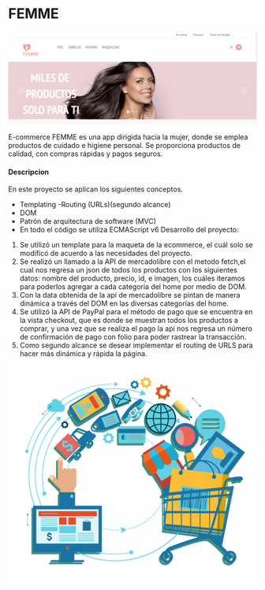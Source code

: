 # FEMME

![Tienda online](https://raw.githubusercontent.com/arintaosorio/e-commerce/master/femme.jpg)

E-commerce FEMME es una app dirigida hacia la mujer, donde se emplea productos de cuidado e higiene personal. Se proporciona productos de calidad, con compras rápidas y pagos seguros.
#### Descripcion
 En este proyecto se aplican los siguientes conceptos. 
 
 - Templating -Routing (URLs)(segundo alcance) 
 - DOM 
 - Patrón de arquitectura de software (MVC) 
 - En todo el código se utiliza ECMAScript v6 Desarrollo del proyecto: 
 1. Se utilizó un template para la maqueta de la ecommerce, el cuál solo se modificó de acuerdo a las necesidades del proyecto. 
 2. Se realizó un llamado a la API de mercadolibre con el metodo fetch,el cual nos regresa un json de todos los productos con los siguientes datos:
 nombre del producto, precio, id, e imagen, los cuáles iteramos para poderlos agregar a cada categoría del home por medio de DOM.
 3. Con la data obtenida de la api de mercadolibre se pintan de manera dinámica a través del DOM en las diversas categorías del home. 
 4. Se utilizó la API de PayPal para el método de pago que se encuentra en la vista checkout, que es donde se muestran todos los productos a comprar, y una vez que se realiza el pago la api nos regresa un número de confirmación de pago con folio para poder rastrear la transacción.
 5. Como segundo alcance se desear implementar el routing de URLS para hacer más dinámica y rápida la página.
 
 ![Imagen](./assets/ecommerce.jpg)



